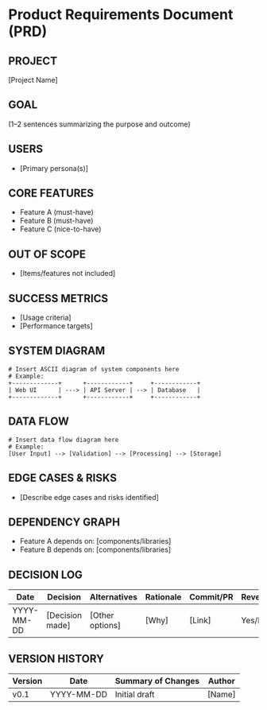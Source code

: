 # Product Requirements Document (PRD)

## PROJECT

[Project Name]

## GOAL

(1–2 sentences summarizing the purpose and outcome)

## USERS

- [Primary persona(s)]

## CORE FEATURES

- Feature A (must-have)
- Feature B (must-have)
- Feature C (nice-to-have)

## OUT OF SCOPE

- [Items/features not included]

## SUCCESS METRICS

- [Usage criteria]
- [Performance targets]

## SYSTEM DIAGRAM

```ascii
# Insert ASCII diagram of system components here
# Example:
+-------------+      +------------+     +------------+
| Web UI      | ---> | API Server | --> | Database   |
+-------------+      +------------+     +------------+
```

## DATA FLOW

```ascii
# Insert data flow diagram here
# Example:
[User Input] --> [Validation] --> [Processing] --> [Storage]
```

## EDGE CASES & RISKS

- [Describe edge cases and risks identified]

## DEPENDENCY GRAPH

- Feature A depends on: [components/libraries]
- Feature B depends on: [components/libraries]

## DECISION LOG

| Date | Decision | Alternatives | Rationale | Commit/PR | Reversible? |
|------|----------|--------------|-----------|-----------|-------------|
| YYYY-MM-DD | [Decision made] | [Other options] | [Why] | [Link] | Yes/No |

## VERSION HISTORY

| Version | Date | Summary of Changes | Author |
|---------|------|---------------------|--------|
| v0.1 | YYYY-MM-DD | Initial draft | [Name] |
